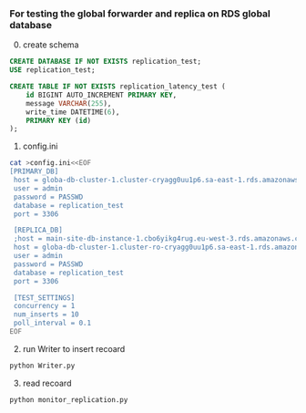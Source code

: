 ### For testing the global forwarder and replica on RDS global database

0. create schema

```sql
CREATE DATABASE IF NOT EXISTS replication_test;
USE replication_test;

CREATE TABLE IF NOT EXISTS replication_latency_test (
    id BIGINT AUTO_INCREMENT PRIMARY KEY,
    message VARCHAR(255),
    write_time DATETIME(6),
    PRIMARY KEY (id)
);
```


1. config.ini
```bash
cat >config.ini<<EOF
[PRIMARY_DB]
 host = globa-db-cluster-1.cluster-cryagg0uu1p6.sa-east-1.rds.amazonaws.com
 user = admin
 password = PASSWD 
 database = replication_test
 port = 3306

 [REPLICA_DB]
 ;host = main-site-db-instance-1.cbo6yikg4rug.eu-west-3.rds.amazonaws.com
 host = globa-db-cluster-1.cluster-ro-cryagg0uu1p6.sa-east-1.rds.amazonaws.com
 user = admin
 password = PASSWD 
 database = replication_test
 port = 3306

 [TEST_SETTINGS]
 concurrency = 1
 num_inserts = 10
 poll_interval = 0.1
EOF

```

2. run Writer to insert recoard

```bash
python Writer.py
```

3. read recoard

```bash
python monitor_replication.py

```

